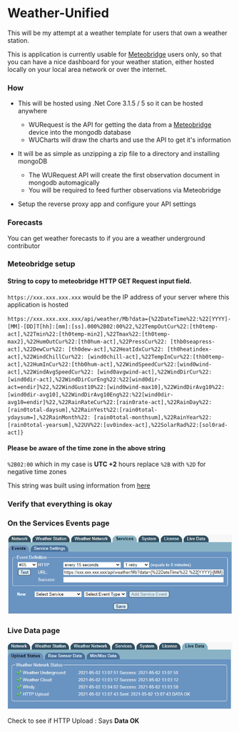 
# Weather-Unified

This will be my attempt at a weather template for users that own a weather station.

This is application is currently usable for [Meteobridge](https://www.meteobridge.com/) users only, so that
you can have a nice dashboard for your weather station, either hosted locally
on your local area network or over the internet.
  
### How
- This will be hosted using .Net Core 3.1.5 / 5 so it can be hosted anywhere
	- WURequest is the API for getting the data from a [Meteobridge](https://www.meteobridge.com/) device into the mongodb database 
	- WUCharts will draw the charts and use the API to get it's information
	
- It will be as simple as unzipping a zip file to a directory and installing mongoDB
    - The WURequest API will create the first observation document in mongodb automagically
    - You will be required to feed further observations via Meteobridge
    
- Setup the reverse proxy app and configure your API settings

### Forecasts

You can get weather forecasts to if you are a weather underground contributor
 
### Meteobridge setup 


#### String to copy to meteobridge HTTP GET Request input field.

`https://xxx.xxx.xxx.xxx` would be the IP address of your server where this application is hosted

`https://xxx.xxx.xxx.xxx/api/weather/Mb?data={%22DateTime%22:%22[YYYY]-[MM]-[DD]T[hh]:[mm]:[ss].000%2B02:00%22,%22TempOutCur%22:[th0temp-act],%22Tmin%22:[th0temp-min2],%22Tmax%22:[th0temp-max2],%22HumOutCur%22:[th0hum-act],%22PressCur%22: [thb0seapress-act],%22DewCur%22: [th0dew-act],%22HeatIdxCur%22: [th0heatindex-act],%22WindChillCur%22: [wind0chill-act],%22TempInCur%22:[thb0temp-act],%22HumInCur%22:[thb0hum-act],%22WindSpeedCur%22:[wind0wind-act],%22WindAvgSpeedCur%22: [wind0avgwind-act],%22WindDirCur%22:[wind0dir-act],%22WindDirCurEng%22:%22[wind0dir-act=endir]%22,%22WindGust10%22:[wind0wind-max10],%22WindDirAvg10%22:[wind0dir-avg10],%22WindDirAvg10Eng%22:%22[wind0dir-avg10=endir]%22,%22RainRateCur%22:[rain0rate-act],%22RainDay%22:[rain0total-daysum],%22RainYest%22:[rain0total-ydaysum=],%22RainMonth%22: [rain0total-monthsum],%22RainYear%22:[rain0total-yearsum],%22UV%22:[uv0index-act],%22SolarRad%22:[sol0rad-act]}`

#### Please be aware of the time zone in the above string

`%2B02:00` which in my case is **UTC +2** hours replace `%2B` with `%2D` for negative time zones

This string was built using information from [here](https://www.meteobridge.com/wiki/index.php/Templates)

### Verify that everything is okay

### On the Services Events page

![Alt text](https://github.com/Psynosaur/Weather-Unified/blob/master/mb.png "Events")

### Live Data page

![Alt text](https://github.com/Psynosaur/Weather-Unified/blob/master/mbDataOk.png "Live Updates")


Check to see if HTTP Upload : Says **Data OK**